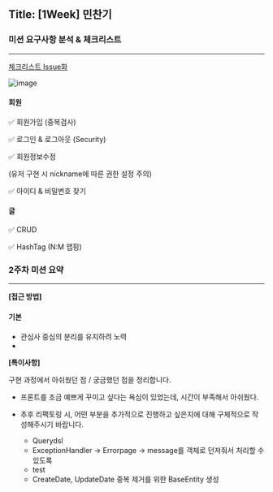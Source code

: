 ## Title: [1Week] 민찬기

### 미션 요구사항 분석 & 체크리스트

---

[체크리스트 Issue화](https://github.com/likelion-backendschool/FinalProject_MinChanKi_team8/issues?q=is%3Aissue+is%3Aopen+sort%3Aupdated-desc)

![image](https://user-images.githubusercontent.com/92210823/196600285-b569c15d-8761-4c4a-94d4-8ad86569b86b.png)

#### 회원
  ✅ 회원가입 (중복검사)
  
  ✅ 로그인 & 로그아웃 (Security)
  
  ✅ 회원정보수정 
  
  (유저 구현 시 nickname에 따른 권한 설정 주의)
  
  ✅ 아이디 & 비밀번호 찾기
  
#### 글

  ✅ CRUD
  
  ✅ HashTag (N:M 맵핑)


### 2주차 미션 요약

---

**[접근 방법]**

#### 기본
- 관심사 중심의 분리를 유지하려 노력
- 
    
**[특이사항]**

구현 과정에서 아쉬웠던 점 / 궁금했던 점을 정리합니다.

- 프론트를 조금 예쁘게 꾸미고 싶다는 욕심이 있었는데, 시간이 부족해서 아쉬웠다.

- 추후 리팩토링 시, 어떤 부분을 추가적으로 진행하고 싶은지에 대해 구체적으로 작성해주시기 바랍니다.
    - Querydsl
    - ExceptionHandler -> Errorpage -> message를 객체로 던져줘서 처리할 수 있도록
    - test
    - CreateDate, UpdateDate 중복 제거를 위한 BaseEntity 생성
